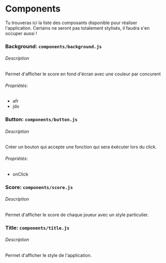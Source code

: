 # Components

Tu trouveras ici la liste des composants disponible pour réaliser l'application. Certains ne seront pas totalement stylisés, il faudra s'en occuper aussi !

### Background: `components/background.js`

###### Description

Permet d'afficher le score en fond d'écran avec une couleur par concurent

###### Propriétés:

* afr
* jdo

### Button: `components/button.js`

###### Description

Créer un bouton qui accepte une fonction qui sera éxécuter lors du click.

###### Propriétés:

* onClick

### Score: `components/score.js`

###### Description

Permet d'afficher le score de chaque joueur avec un style particulier.

### Title: `components/title.js`

###### Description

Permet d'afficher le style de l'application.



